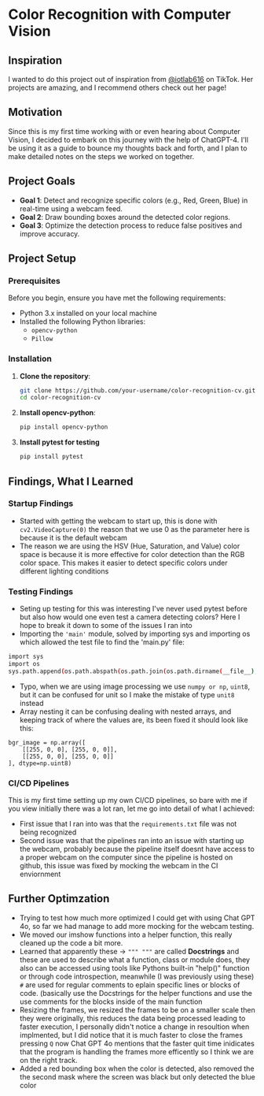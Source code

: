 # Color Recognition with Computer Vision

## Inspiration
I wanted to do this project out of inspiration from [@iotlab616](https://www.tiktok.com/@iotlab616) on TikTok. Her projects are amazing, and I recommend others check out her page!

## Motivation
Since this is my first time working with or even hearing about Computer Vision, I decided to embark on this journey with the help of ChatGPT-4. I'll be using it as a guide to bounce my thoughts back and forth, and I plan to make detailed notes on the steps we worked on together.

## Project Goals
- **Goal 1**: Detect and recognize specific colors (e.g., Red, Green, Blue) in real-time using a webcam feed.
- **Goal 2**: Draw bounding boxes around the detected color regions.
- **Goal 3**: Optimize the detection process to reduce false positives and improve accuracy.

## Project Setup
### Prerequisites
Before you begin, ensure you have met the following requirements:
- Python 3.x installed on your local machine
- Installed the following Python libraries:
  - `opencv-python`
  - `Pillow`
  
### Installation
1. **Clone the repository**:
   ```bash
   git clone https://github.com/your-username/color-recognition-cv.git
   cd color-recognition-cv

2. **Install opencv-python**:
   ```bash
   pip install opencv-python

3. **Install pytest for testing**
   ```bash
   pip install pytest


## Findings, What I Learned
### Startup Findings
- Started with getting the webcam to start up, this is done with ``` cv2.VideoCapture(0)``` the reason that we use 0 as the parameter here is because it is the default webcam
- The reason we are using the HSV (Hue, Saturation, and Value) color space is because it is more effective for color detection than the RGB color space. This makes it easier to detect specific colors under different lighting conditions

### Testing Findings
- Seting up testing for this was interesting I've never used pytest before but also how would one even test a camera detecting colors? Here I hope to break it down to some of the issues I ran into
- Importing the ```'main'``` module, solved by importing sys and importing os which allowed the test file to find the 'main.py' file: 
```bash
import sys
import os
sys.path.append(os.path.abspath(os.path.join(os.path.dirname(__file__), '..')))
```
- Typo, when we are using image processing we use ```numpy or np```, ```uint8```, but it can be confused for unit so I make the mistake of type ```unit8``` instead
- Array nesting it can be confusing dealing with nested arrays, and keeping track of where the values are, its been fixed it should look like this: 
```
bgr_image = np.array([
    [[255, 0, 0], [255, 0, 0]], 
    [[255, 0, 0], [255, 0, 0]]
], dtype=np.uint8)
```

### CI/CD Pipelines
This is my first time setting up my own CI/CD pipelines, so bare with me if you view initially there was a lot ran, let me go into detail of what I achieved:
- First issue that I ran into was that the ```requirements.txt``` file was not being recognized
- Second issue was that the pipelines ran into an issue with starting up the webcam, probably because the pipeline itself doesnt have access to a proper webcam on the computer since the pipeline is hosted on github, this issue was fixed by mocking the webcam in the CI enviornment

## Further Optimzation
- Trying to test how much more optimized I could get with using Chat GPT 4o, so far we had manage to add more mocking for the webcam testing.
- We moved our imshow functions into a helper function, this really cleaned up the code a bit more.
- Learned that apparently these -> ```""" """``` are called **Docstrings** and these are used to describe what a function, class or module does, they also can be accessed using tools like Pythons built-in "help()" function or through code introspection, meanwhile (I was previously using these) ```#``` are used for regular comments to eplain specific lines or blocks of code. (basically use the Docstrings for the helper functions and use the use comments for the blocks inside of the main function
- Resizing the frames, we resized the frames to be on a smaller scale then they were originally, this reduces the data being processed leading to faster execution, I personally didn't notice a change in resoultion when implmented, but I did notice that it is much faster to close the frames pressing ```Q``` now Chat GPT  4o mentions that the faster quit time inidicates that the program is handling the frames more efficently so I think we are on the right track.
- Added a red bounding box when the color is detected, also removed the the second mask where the screen was black but only detected the blue color


